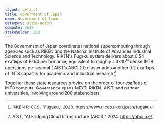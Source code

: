 ```yaml
---
layout: default
title: Government of Japan
name: Government of Japan
category: state-actors
compute: 4e18
stakeholder: 200
---
```


The Government of Japan coordinates national supercomputing through agencies such as
RIKEN and the National Institute of Advanced Industrial Science and Technology.
RIKEN's Fugaku system delivers about 0.54 exaflops of FP64 performance, equivalent to
roughly 4.3×10¹⁸ dense INT8 operations per second.[^1]
AIST's ABCI 2.0 cluster adds another 0.2 exaflops of INT8 capacity for academic and
industrial research.[^2]

Together these state resources provide on the order of four exaflops of INT8 compute.
Governance spans MEXT, RIKEN, AIST, and partner universities, involving around 200
stakeholders.

[^1]: RIKEN R-CCS, "Fugaku," 2023. <https://www.r-ccs.riken.jp/en/fugaku>
[^2]: AIST, "AI Bridging Cloud Infrastructure (ABCI)," 2024. <https://abci.ai>


